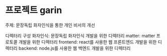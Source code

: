 # 프로젝트 garin

주제: 문장독립 화자인식을 통한 개인 비서의 개선


디렉터리 구성
화자인식: 문장독립 화자인식 개발을 위한 디렉터리
matter: matter 프로토콜 개발을 위한 디렉터리
frontend: react를 사용한 웹 프론트엔드 개발을 위한 디렉터리
backend: node.js를 사용한 웹 백엔드 개발을 위한 디렉터리